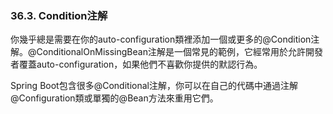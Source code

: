 ### 36.3. Condition注解

你幾乎總是需要在你的auto-configuration類裡添加一個或更多的@Condition注解。@ConditionalOnMissingBean注解是一個常見的範例，它經常用於允許開發者覆蓋auto-configuration，如果他們不喜歡你提供的默認行為。

Spring Boot包含很多@Conditional注解，你可以在自己的代碼中通過注解@Configuration類或單獨的@Bean方法來重用它們。
